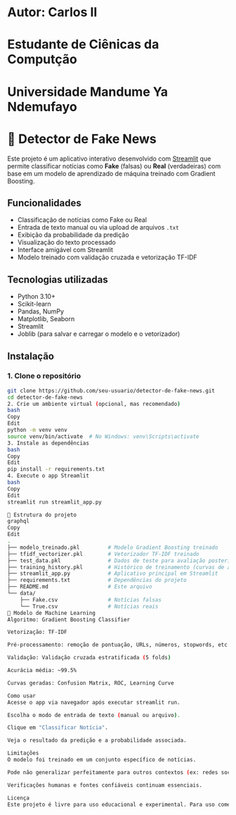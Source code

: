 # Autor: Carlos II

# Estudante de Ciênicas da Computção

# Universidade Mandume Ya Ndemufayo


# 📰 Detector de Fake News

Este projeto é um aplicativo interativo desenvolvido com [Streamlit](https://streamlit.io/) que permite classificar notícias como **Fake** (falsas) ou **Real** (verdadeiras) com base em um modelo de aprendizado de máquina treinado com Gradient Boosting.

## Funcionalidades

- Classificação de notícias como Fake ou Real
- Entrada de texto manual ou via upload de arquivos `.txt`
- Exibição da probabilidade da predição
- Visualização do texto processado
- Interface amigável com Streamlit
- Modelo treinado com validação cruzada e vetorização TF-IDF

## Tecnologias utilizadas

- Python 3.10+
- Scikit-learn
- Pandas, NumPy
- Matplotlib, Seaborn
- Streamlit
- Joblib (para salvar e carregar o modelo e o vetorizador)

## Instalação

### 1. Clone o repositório

```bash
git clone https://github.com/seu-usuario/detector-de-fake-news.git
cd detector-de-fake-news
2. Crie um ambiente virtual (opcional, mas recomendado)
bash
Copy
Edit
python -m venv venv
source venv/bin/activate  # No Windows: venv\Scripts\activate
3. Instale as dependências
bash
Copy
Edit
pip install -r requirements.txt
4. Execute o app Streamlit
bash
Copy
Edit
streamlit run streamlit_app.py

📁 Estrutura do projeto
graphql
Copy
Edit
.
├── modelo_treinado.pkl         # Modelo Gradient Boosting treinado
├── tfidf_vectorizer.pkl        # Vetorizador TF-IDF treinado
├── test_data.pkl               # Dados de teste para avaliação posterior
├── training_history.pkl        # Histórico de treinamento (curvas de aprendizado, AUC, etc.)
├── streamlit_app.py            # Aplicativo principal em Streamlit
├── requirements.txt            # Dependências do projeto
├── README.md                   # Este arquivo
└── data/
    ├── Fake.csv                # Notícias falsas
    └── True.csv                # Notícias reais
🤖 Modelo de Machine Learning
Algoritmo: Gradient Boosting Classifier

Vetorização: TF-IDF

Pré-processamento: remoção de pontuação, URLs, números, stopwords, etc.

Validação: Validação cruzada estratificada (5 folds)

Acurácia média: ~99.5%

Curvas geradas: Confusion Matrix, ROC, Learning Curve

Como usar
Acesse o app via navegador após executar streamlit run.

Escolha o modo de entrada de texto (manual ou arquivo).

Clique em "Classificar Notícia".

Veja o resultado da predição e a probabilidade associada.

Limitações
O modelo foi treinado em um conjunto específico de notícias.

Pode não generalizar perfeitamente para outros contextos (ex: redes sociais).

Verificações humanas e fontes confiáveis continuam essenciais.

Licença
Este projeto é livre para uso educacional e experimental. Para uso comercial, entre em contato com o autor.
